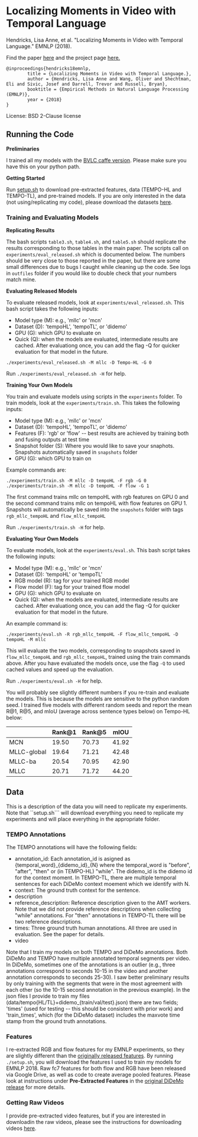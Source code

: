 # Localizing Moments in Video with Temporal Language

Hendricks, Lisa Anne, et al. "Localizing Moments in Video with Temporal Language." EMNLP (2018).

Find the paper [here](https://arxiv.org/pdf/1809.01337.pdf) and the project page [here.](https://people.eecs.berkeley.edu/~lisa_anne/tempo.html)

```
@inproceedings{hendricks18emnlp, 
        title = {Localizing Moments in Video with Temporal Language.}, 
        author = {Hendricks, Lisa Anne and Wang, Oliver and Shechtman, Eli and Sivic, Josef and Darrell, Trevor and Russell, Bryan}, 
        booktitle = {Empirical Methods in Natural Language Processing (EMNLP)}, 
        year = {2018} 
}
```

License: BSD 2-Clause license

## Running the Code

**Preliminaries**

I trained all my models with the [BVLC caffe version](https://github.com/BVLC/caffe).  Please make sure you have this on your python path.

**Getting Started**

Run [setup.sh](setup.sh) to download pre-extracted features, data (TEMPO-HL and TEMPO-TL), and pre-trained models.  If you are only interested in the data (not using/replicating my code), please download the datasets [here](https://people.eecs.berkeley.edu/~lisa_anne/tempo/initial_release_data.zip).

### Training and Evaluating Models

**Replicating Results**

The bash scripts ```table3.sh```, ```table4.sh```, and ```table5.sh``` should replicate the results corresponding to those tables in the main paper.  The scripts call on ```experiments/eval_released.sh``` which is documented below.  The numbers should be very close to those reported in the paper, but there are some small differences due to bugs I caught while cleaning up the code.  See logs in ```outfiles``` folder if you would like to double check that your numbers match mine.

**Evaluating Released Models**

To evaluate released models, look at ```experiments/eval_released.sh```.  This bash script takes the following inputs:

* Model type (M): e.g., 'mllc' or 'mcn'
* Dataset (D): 'tempoHL', 'tempoTL', or 'didemo'
* GPU (G): which GPU to evaluate on
* Quick (Q): when the models are evaluated, intermediate results are cached.  After evaluationg once, you can add the flag -Q for quicker evaluation for that model in the future.

```
./experiments/eval_released.sh -M mllc -D Tempo-HL -G 0
```

Run ```./experiments/eval_released.sh -H``` for help.


**Training Your Own Models**

You train and evaluate models using scripts in the ```experiments``` folder.  To train models, look at the ```experiments/train.sh```.  This takes the following inputs:

* Model type (M): e.g., 'mllc' or 'mcn'
* Dataset (D): 'tempoHL', 'tempoTL', or 'didemo'
* Features (F): 'rgb' or 'flow' -- best results are achieved by training both and fusing outputs at test time
* Snapshot folder (S): Where you would like to save your snaphots.  Snapshots automatically saved in ```snapshots``` folder
* GPU (G): which GPU to train on

Example commands are:

```
./experiments/train.sh -M mllc -D tempoHL -F rgb -G 0
./experiments/train.sh -M mllc -D tempoHL -F flow -G 1
```
The first command trains mllc on tempoHL with rgb features on GPU 0 and the second command trains mllc on tempoHL with flow features on GPU 1.  Snapshots will automatically be saved into the ```snapshots``` folder with tags ```rgb_mllc_tempoHL``` and ```flow_mllc_tempoHL```

Run ```./experiments/train.sh -H``` for help.


**Evaluating Your Own Models**

To evaluate models, look at the ```experiments/eval.sh```.  This bash script takes the following inputs:

* Model type (M): e.g., 'mllc' or 'mcn'
* Dataset (D): 'tempoHL' or 'tempoTL'
* RGB model (R): tag for your trained RGB model
* Flow model (F): tag for your trained flow model
* GPU (G): which GPU to evaluate on
* Quick (Q): when the models are evaluated, intermediate results are cached.  After evaluationg once, you can add the flag -Q for quicker evaluation for that model in the future.

An example command is:

```
./experiments/eval.sh -R rgb_mllc_tempoHL -F flow_mllc_tempoHL -D tempoHL -M mllc
```

This will evaluate the two models, corresponding to snapshots saved in ```flow_mllc_tempoHL``` and ```rgb_mllc_tempoHL```, trained using the train commands above.
After you have evaluated the models once, use the flag ```-Q``` to used cached values and speed up the evaluation.

Run ```./experiments/eval.sh -H``` for help.

You will probably see slightly different numbers if you re-train and evaluate the models.  This is because the models are sensitive to the python random seed.  I trained five models with different random seeds and report the mean R@1, R@5, and mIoU (average across sentence types below) on Tempo-HL below:

| | Rank@1 | Rank@5 | mIOU |
| --- | --- | --- | --- |
| MCN | 19.50 | 70.73 | 41.92 |
| MLLC-global | 19.64 | 71.21 | 42.48 |
| MLLC-ba | 20.54 | 70.95 | 42.90 |
| MLLC | 20.71 | 71.72 | 44.20 |

## Data

This is a description of the data you will need to replicate my experiments.
Note that ``setup.sh``` will download everything you need to replicate my experiments and will place everything in the appropriate folder.

### TEMPO Annotations

The TEMPO annotations will have the following fields:

* annotation_id: Each annotation_id is asigned as {temporal_word}\_{didemo_id}\_{N} where the temporal_word is "before", "after", "then" or (in TEMPO-HL) "while".  The didemo_id is the didemo id for the context moment. In TEMPO-TL, there are multiple temporal sentences for each DiDeMo context moement which we identify with N.
* context: The ground truth context for the sentence.
* description
* reference_description: Reference description given to the AMT workers.  Note that we did not provide reference descriptions when collecting "while" annotations.  For "then" annotations in TEMPO-TL there will be two reference descriptions.
* times: Three ground truth human annotations.  All three are used in evaluation.  See the paper for details.
* video

Note that I train my models on both TEMPO and DiDeMo annotations.  Both DiDeMo and TEMPO have multiple annotated temporal segments per video.  In DiDeMo, sometimes one of the annotations is an outlier (e.g., three annotations correspond to seconds 10-15 in the video and another annotation corresponds to seconds 25-30).  I saw better preliminary results by only training with the segments that were in the most agreement with each other (so the 10-15 second annotation in the previous example).  In the json files I provide to train my files (data/tempo{HL/TL}+didemo_{train/val/test}.json) there are two fields; 'times' (used for testing -- this should be consistent with prior work) and 'train_times', which (for the DiDeMo dataset) includes the maxvote time stamp from the ground truth annotations.

### Features

I re-extracted RGB and flow features for my EMNLP experiments, so they are slightly different than the [originally released features](https://github.com/LisaAnne/LocalizingMoments/blob/master/README.md).  By running ```./setup.sh```, you will download the features I used to train my models for EMNLP 2018.  Raw fc7 features for both flow and RGB have been released via Google Drive, as well as code to create average pooled features.  Please look at instructions under **Pre-Extracted Features** in the [original DiDeMo release](https://github.com/LisaAnne/LocalizingMoments/blob/master/README.md) for more details.

### Getting Raw Videos

I provide pre-extracted video features, but if you are interested in downloadin the raw videos, please see the instructions for downloading videos [here](https://github.com/LisaAnne/LocalizingMoments/blob/master/README.md). 
